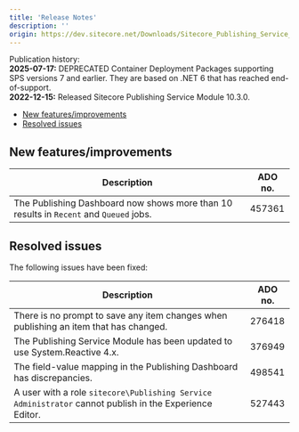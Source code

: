 ```yaml
---
title: 'Release Notes'
description: ''
origin: https://dev.sitecore.net/Downloads/Sitecore_Publishing_Service_Module/10x/Sitecore_Publishing_Service_Module_1030/Release_Notes
---
```

Publication history:<br/>
**2025-07-17:** DEPRECATED Container Deployment Packages supporting SPS versions 7 and earlier. They are based on .NET 6 that has reached end-of-support.<br/>
**2022-12-15:** Released Sitecore Publishing Service Module 10.3.0.

- [New features/improvements](#new-featuresimprovements)
- [Resolved issues](#resolved-issues)

## New features/improvements

| Description                                                                              | ADO no. |
| ---------------------------------------------------------------------------------------- | ------- |
| The Publishing Dashboard now shows more than 10 results in `Recent` and `Queued` jobs.​​ | 457361  |

## Resolved issues

The following issues have been fixed:

| Description                                                                                                | ADO no. |
| ---------------------------------------------------------------------------------------------------------- | ------- |
| There is no prompt to save any item changes when publishing an item that has changed.​​                    | 276418  |
| The Publishing Service Module has been updated to use System.Reactive 4.x.​​                               | 376949  |
| The field-value mapping in the Publishing Dashboard has discrepancies.​​                                   | 498541  |
| ​​​A user with a role `sitecore\Publishing Service Administrator` cannot publish in the Experience Editor. | 527443  |
